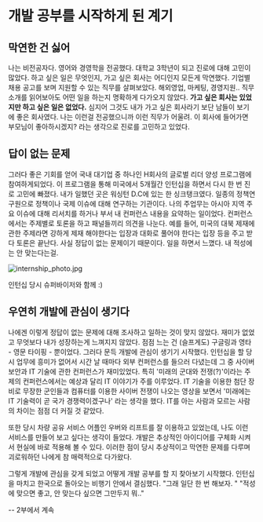 # 개발 공부를 시작하게 된 계기

## 막연한 건 싫어

나는 비전공자다. 영어와 경영학을 전공했다. 대학교 3학년이 되고 진로에 대해 고민이 많았다. 하고 싶은 일은 무엇인지, 가고 싶은 회사는 어디인지 모든게 막연했다. 기업별 채용 공고를 보며 지원할 수 있는 직무를 살펴보았다. 해외영업, 마케팅, 경영지원.. 직무 소개를 읽어보아도 어떤 일을 하는지 명확하게 다가오지 않았다. **가고 싶은 회사는 있었지만 하고 싶은 일은 없었다.** 심지어 그것도 내가 가고 싶은 회사라기 보단 남들이 보기에 좋은 회사였다. 나는 이런걸 전공했으니까 이런 직무가 어울려. 이 회사에 들어가면 부모님이 좋아하시겠지? 라는 생각으로 진로를 고민하고 있었다.

## 답이 없는 문제

그러다 좋은 기회를 얻어 국내 대기업 중 하나인 H회사의 글로벌 리더 양성 프로그램에 참여하게되었다. 이 프로그램을 통해 미국에서 5개월간 인턴십을 하면서 다시 한 번 진로 고민에 빠졌다. 내가 일했던 곳은 워싱턴 D.C에 있는 한 싱크탱크였다. 일종의 정책연구원으로 정책이나 국제 이슈에 대해 연구하는 기관이다. 나의 주업무는 아시아 지역 주요 이슈에 대해 리서치를 하거나 부서 내 컨퍼런스 내용을 요약하는 일이었다. 컨퍼런스에서는 주제별로 토론을 하고 패널들끼리 의견을 나눈다. 예를 들어, 미국의 대북 제재에 관한 주제라면 강하게 제재 해야한다는 입장과 대화로 풀어야 한다는 입장 등을 주고 받다 토론은 끝난다. 사실 정답이 없는 문제이기 때문이다. 일을 하면서 느꼈다. 내 적성에는 안 맞는다는걸.

![internship_photo.jpg](https://images.velog.io/post-images/sonypark/c43aea60-7fbe-11e9-9b25-c34cb1fdd15a/internshipphoto.jpg)

인턴십 당시 슈퍼바이저와 함께 :)


## 우연히 개발에 관심이 생기다

나에겐 이렇게 정답이 없는 문제에 대해 조사하고 일하는 것이 맞지 않았다. 재미가 없었고 무엇보다 내가 성장하는게 느껴지지 않았다. 점점 느는 건 (슬프게도) 구글링과 영타 - 영문 타이핑 - 뿐이었다. 그러다 문득 개발에 관심이 생기기 시작했다. 인턴십을 할 당시 업무에 흥미가 없어서 시간 날 때마다 외부 컨퍼런스를 들으러 다녔는데 그 중 사이버 보안과 IT 기술에 관한 컨퍼런스가 재미있었다. 특히 '미래의 군대와 전쟁(?)'이라는 주제의 컨퍼런스에서는 예상과 달리 IT 이야기가 주를 이루었다. IT 기술을 이용한 첨단 장비로 무장한 군인들과 컴퓨터를 이용한 사이버 전쟁이 나오는 영상을 보면서 '미래에는 IT 기술력이 곧 국가 경쟁력이겠구나' 라는 생각을 했다. IT를 아는 사람과 모르는 사람의 차이는 점점 더 커질 것 같았다.

또한 당시 차량 공유 서비스 어플인 우버와 리프트를 잘 이용하고 있었는데, 나도 이런 서비스를 만들어 보고 싶다는 생각이 들었다. 개발은 추상적인 아이디어를 구체화 시켜서 현실에 바로 적용해 볼 수 있다. 이러한 점이 당시 추상적이고 막연한 문제를 다루며 괴로워하던 나에게 참 매력적으로 다가왔다.

그렇게 개발에 관심을 갖게 되었고 어떻게 개발 공부를 할 지 찾아보기 시작했다. 인턴십을 마치고 한국으로 돌아오는 비행기 안에서 결심했다. 
"그래 일단 한 번 해보자. "
"적성에 맞으면 좋고, 안 맞는다 싶으면 그만두지 뭐.."

-- 2부에서 계속